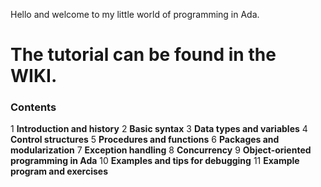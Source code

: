 Hello and welcome to my little world of programming in Ada.

# The tutorial can be found in the WIKI.

### Contents
1 **Introduction and history**
2 **Basic syntax**
3 **Data types and variables**
4 **Control structures**
5 **Procedures and functions**
6 **Packages and modularization**
7 **Exception handling**
8 **Concurrency**
9 **Object-oriented programming in Ada**
10 **Examples and tips for debugging**
11 **Example program and exercises**
